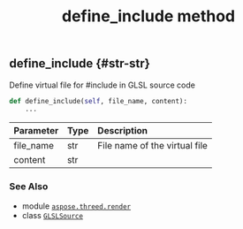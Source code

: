﻿---
title: define_include method
second_title: Aspose.3D for Python via .NET API References
description: 
type: docs
weight: 20
url: /python-net/aspose.threed.render/glslsource/define_include/
is_root: false
---

## define_include {#str-str}

Define virtual file for #include in GLSL source code



```python
def define_include(self, file_name, content):
    ...
```


| Parameter | Type | Description |
| :- | :- | :- |
| file_name | str | File name of the virtual file |
| content | str |  |



### See Also
* module [`aspose.threed.render`](../../)
* class [`GLSLSource`](/3d/python-net/aspose.threed.render/glslsource)
